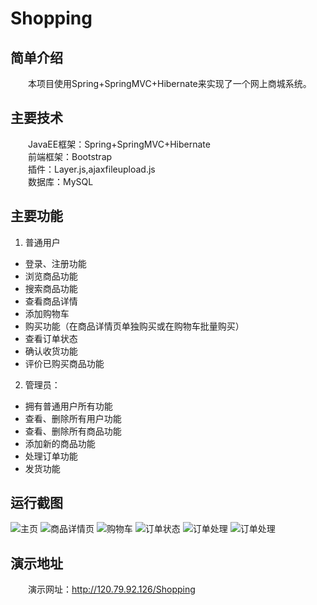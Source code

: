 # Shopping
## 简单介绍
　　本项目使用Spring+SpringMVC+Hibernate来实现了一个网上商城系统。
## 主要技术
　　JavaEE框架：Spring+SpringMVC+Hibernate<br/>
　　前端框架：Bootstrap<br/>
　　插件：Layer.js,ajaxfileupload.js<br/>
　　数据库：MySQL<br/>
## 主要功能
1. 普通用户
* 登录、注册功能
* 浏览商品功能
* 搜索商品功能
* 查看商品详情
* 添加购物车
* 购买功能（在商品详情页单独购买或在购物车批量购买）
* 查看订单状态
* 确认收货功能
* 评价已购买商品功能
2. 管理员：
* 拥有普通用户所有功能
* 查看、删除所有用户功能
* 查看、删除所有商品功能
* 添加新的商品功能
* 处理订单功能
* 发货功能
## 运行截图
![主页](http://i4.buimg.com/588926/4f55a56c600353d3.png)
![商品详情页](http://i2.muimg.com/588926/d9732cf1077364b1.png)
![购物车](http://i2.muimg.com/588926/824c6423b8adee56.png)
![订单状态](http://i4.buimg.com/588926/e768a19233e6a97c.png)
![订单处理](http://i2.muimg.com/588926/00c922b032619e71.png)
![订单处理](http://i2.muimg.com/588926/871acdbef93d7057.png)
## 演示地址
　　演示网址：http://120.79.92.126/Shopping
